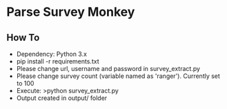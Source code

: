 # Parse Survey Monkey

## How To
* Dependency: Python 3.x
* pip install -r requirements.txt
* Please change url, username and password in survey_extract.py
* Please change survey count (variable named as 'ranger'). Currently set to 100
* Execute: >python survey_extract.py
* Output created in output/ folder

